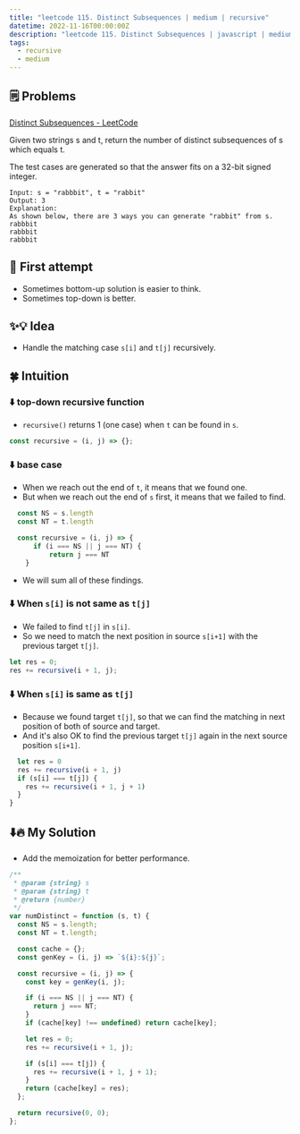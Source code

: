```yaml
---
title: "leetcode 115. Distinct Subsequences | medium | recursive"
datetime: 2022-11-16T00:00:00Z
description: "leetcode 115. Distinct Subsequences | javascript | medium | recursive"
tags:
  - recursive
  - medium
---
```


## 🗒️ Problems

[Distinct Subsequences - LeetCode](https://leetcode.com/problems/distinct-subsequences/)

Given two strings s and t, return the number of distinct subsequences of s which equals t.

The test cases are generated so that the answer fits on a 32-bit signed integer.

```
Input: s = "rabbbit", t = "rabbit"
Output: 3
Explanation:
As shown below, there are 3 ways you can generate "rabbit" from s.
rabbbit
rabbbit
rabbbit
```

## 🤔 First attempt

- Sometimes bottom-up solution is easier to think.
- Sometimes top-down is better.

## ✨💡 Idea

- Handle the matching case `s[i]` and `t[j]` recursively.

## 🍀 Intuition

### ⬇️ top-down recursive function

- `recursive()` returns 1 (one case) when `t` can be found in `s`.

```javascript
const recursive = (i, j) => {};
```

### ⬇️ base case

- When we reach out the end of `t`, it means that we found one.
- But when we reach out the end of `s` first, it means that we failed to find.

```javascript
  const NS = s.length
  const NT = t.length

  const recursive = (i, j) => {
      if (i === NS || j === NT) {
          return j === NT
    }
```

- We will sum all of these findings.

### ⬇️ When `s[i]` is not same as `t[j]`

- We failed to find `t[j]` in `s[i]`.
- So we need to match the next position in source `s[i+1]` with the previous target `t[j]`.

```javascript
let res = 0;
res += recursive(i + 1, j);
```

### ⬇️ When `s[i]` is same as `t[j]`

- Because we found target `t[j]`, so that we can find the matching in next position of both of source and target.
- And it's also OK to find the previous target `t[j]` again in the next source position `s[i+1]`.

```javascript
  let res = 0
  res += recursive(i + 1, j)
  if (s[i] === t[j]) {
    res += recursive(i + 1, j + 1)
  }
}
```

## ⬇️🔥 My Solution

- Add the memoization for better performance.

```javascript
/**
 * @param {string} s
 * @param {string} t
 * @return {number}
 */
var numDistinct = function (s, t) {
  const NS = s.length;
  const NT = t.length;

  const cache = {};
  const genKey = (i, j) => `${i}:${j}`;

  const recursive = (i, j) => {
    const key = genKey(i, j);

    if (i === NS || j === NT) {
      return j === NT;
    }
    if (cache[key] !== undefined) return cache[key];

    let res = 0;
    res += recursive(i + 1, j);

    if (s[i] === t[j]) {
      res += recursive(i + 1, j + 1);
    }
    return (cache[key] = res);
  };

  return recursive(0, 0);
};
```
